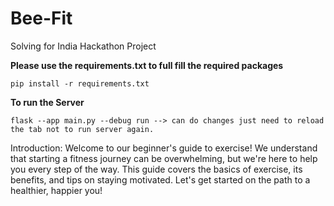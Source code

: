 
# Bee-Fit
Solving for India Hackathon Project

__Please use the requirements.txt to full fill the required packages__

    pip install -r requirements.txt

__To run the Server__

    flask --app main.py --debug run --> can do changes just need to reload the tab not to run server again.


Introduction:
Welcome to our beginner's guide to exercise! We understand that starting a fitness journey can be overwhelming, but we're here to help you every step of the way. This guide covers the basics of exercise, its benefits, and tips on staying motivated. Let's get started on the path to a healthier, happier you!
